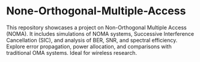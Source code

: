 # None-Orthogonal-Multiple-Access
This repository showcases a project on Non-Orthogonal Multiple Access (NOMA). It includes simulations of NOMA systems, Successive Interference Cancellation (SIC), and analysis of BER, SNR, and spectral efficiency. Explore error propagation, power allocation, and comparisons with traditional OMA systems. Ideal for wireless research.
